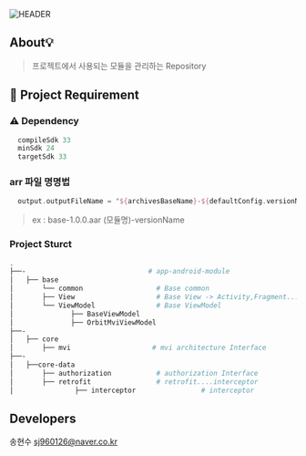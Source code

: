 ![HEADER](https://capsule-render.vercel.app/api?type=rect&color=gradient&height=100&section=header&text=side-project-module&fontSize=30&fontAlign=50&fontAlignY=50)

## About💡
> 프로젝트에서 사용되는 모듈을 관리하는 Repository

## 🔖 Project  Requirement 

### ⚠️  Dependency
```kotlin 
  compileSdk 33
  minSdk 24
  targetSdk 33
```
### arr 파일 명명법 
```kotlin 
  output.outputFileName = "${archivesBaseName}-${defaultConfig.versionName}.aar"
```
> ex : base-1.0.0.aar (모듈명)-versionName

### Project Sturct
```bash
.
├──-                              # app-android-module
│   ├── base
│       └── common                  # Base common
│       ├── View                    # Base View -> Activity,Fragment....
│       └── ViewModel               # Base ViewModel
│              ├── BaseViewModel
│              ├── OrbitMviViewModel                   
├──-
│   ├── core
│       ├── mvi                    # mvi architecture Interface
├──-
│   ├──core-data
│       ├── authorization           # authorization Interface 
│       ├── retrofit                # retrofit....interceptor
│               ├── interceptor                # interceptor

```

## Developers
송현수 sj960126@naver.co.kr<br>
